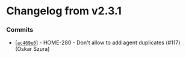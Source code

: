 # Changelog from v2.3.1
### Commits
* [[`ac469e0`](http://github.com/smart-evolution/shapi/commit/ac469e0f74fd1d716e5efa2d6708486afed9f154)] - HOME-280 - Don't allow to add agent duplicates (#117) (Oskar Szura)